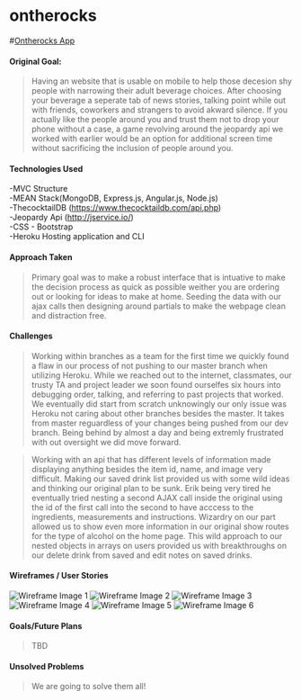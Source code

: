 # ontherocks

<!-- link to hosted app -->
#[Ontherocks App](https://ontherocks.herokuapp.com/)

#### Original Goal:
> Having an website that is usable on mobile to help those decesion shy people with narrowing their adult beverage choices. After choosing your beverage a seperate tab of news stories, talking point while out with friends, coworkers and strangers to avoid akward silence. If you actually like the people around you and trust them not to drop your phone without a case, a game revolving around the jeopardy api we worked with earlier would be an option for additional screen time without sacrificing the inclusion of people around you.

#### Technologies Used

-MVC Structure  
-MEAN Stack(MongoDB, Express.js, Angular.js, Node.js)     
-ThecocktailDB (https://www.thecocktaildb.com/api.php)  
-Jeopardy Api (http://jservice.io/)  
-CSS - Bootstrap  
-Heroku Hosting application and CLI  

#### Approach Taken
>Primary goal was to make a robust interface that is intuative to make the decision process as quick as possible weither you are ordering out or looking for ideas to make at home. Seeding the data with our ajax calls then designing around partials to make the webpage clean and distraction free. 

#### Challenges
>Working within branches as a team for the first time we quickly found a flaw in our process of not pushing to our master branch when utilizing Heroku. While we reached out to the internet, classmates, our trusty TA and project leader we soon found ourselfes six hours into debugging order, talking, and referring to past projects that worked. We eventually did start from scratch unknowingly our only issue was Heroku not caring about other branches besides the master. It takes from master reguardless of your changes being pushed from our dev branch. Being behind by almost a day and being extremly frustrated with out oversight we did move forward. 

>Working with an api that has different levels of information made displaying anything besides the item id, name, and image very difficult. Making our saved drink list provided us with some wild ideas and thinking our original plan to be sunk. Erik being very tired he eventually tried nesting a second AJAX call inside the original using the id of the first call into the second to have acccess to the ingredients, measurements and instructions. Wizardry on our part allowed us to show even more information in our original show routes for the type of alcohol on the home page. This wild approach to our nested objects in arrays on users provided us with breakthroughs on our delete drink from saved and edit notes on saved drinks. 

#### Wireframes /  User Stories
![Wireframe Image 1]( https://res.cloudinary.com/dcgapn1j0/image/upload/v1574708125/First_heroku_load_h9a6mw.png "First Successfull Heroku Upload")
![Wireframe Image 2]( https://res.cloudinary.com/dcgapn1j0/image/upload/v1574708106/api_populating_data_endrhb.png "Api integrated using static list")
![Wireframe Image 3]( https://res.cloudinary.com/dcgapn1j0/image/upload/v1574708134/navbar_with_relationship_c2zbmb.png "SignIn/Log Out with Nav Bar")
![Wireframe Image 4]( https://res.cloudinary.com/dcgapn1j0/image/upload/v1574709615/img_2811_uhvcsw.jpg "Orginal Home page/Saved Drinks wireframe")
![Wireframe Image 5]( https://res.cloudinary.com/dcgapn1j0/image/upload/v1574708777/saved_drink_array_m9qzp6.png "Saved Drinks array with basic layout")
![Wireframe Image 6]( https://res.cloudinary.com/dcgapn1j0/image/upload/v1574797084/hero_image_and_basic_styling_gme3tq.png "Hero Image and basic styling")


#### Goals/Future Plans
> TBD


#### Unsolved Problems
> We are going to solve them all!